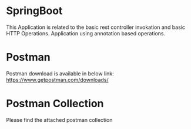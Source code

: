 # SpringBoot
This Application is related to the basic rest controller invokation and basic HTTP Operations.
Application using annotation based operations.



# Postman
Postman download is available in below link:
https://www.getpostman.com/downloads/

# Postman Collection
Please find the attached postman collection

